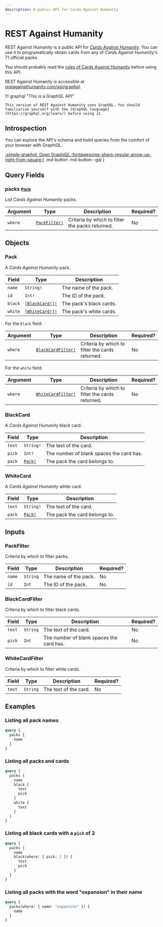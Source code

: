 ```yaml
---
description: A public API for Cards Against Humanity
---
```


# REST Against Humanity

REST Against Humanity is a public API for [_Cards Against Humanity_](https://cardsagainsthumanity.com). You can use
it to programatically obtain cards from any of _Cards Against Humanity_'s 71 official packs.

You should probably read the [rules of Cards Against Humanity](https://s3.amazonaws.com/cah/CAH_Rules.pdf) before using
this API.

REST Against Humanity is accessible at [restagainsthumanity.com/api/graphql](https://restagainsthumanity.com/api/graphql).

!!! graphql "This is a GraphQL API"

    This version of REST Against Humanity uses GraphQL. You should familiarize yourself with the [GraphQL language](https://graphql.org/learn/) before using it.

## Introspection

You can explore the API's schema and build queries from the comfort of your browser with
GraphiQL.

[:simple-graphql: Open GraphiQL :fontawesome-sharp-regular-arrow-up-right-from-square:](/api/graphql){ .md-button .md-button--gql }

## Query Fields

### packs <small markdown>[Pack](#pack)</small>

List _Cards Against Humanity_ packs.

| **Argument** | **Type**                    | **Description**                                 | **Required?** |
| ------------ | --------------------------- | ----------------------------------------------- | ------------- |
| `where`      | [`PackFilter!`](#packinput) | Criteria by which to filter the packs returned. | No            |

## Objects

### Pack

A _Cards Against Humanity_ pack.

| **Field** | **Type**                      | **Description**         |
| --------- | ----------------------------- | ----------------------- |
| `name`    | `String!`                     | The name of the pack.   |
| `id`      | `Int!`                        | The ID of the pack.     |
| `black`   | [`[BlackCard!]!`](#blackcard) | The pack's black cards. |
| `white`   | [`[WhiteCard!]!`](#whitecard) | The pack's white cards. |

For the `black` field:

| **Argument** | **Type**                              | **Description**                                 | **Required?** |
| ------------ | ------------------------------------- | ----------------------------------------------- | ------------- |
| `where`      | [`BlackCardFilter!`](#blackcardinput) | Criteria by which to filter the cards returned. | No            |

For the `white` field:

| **Argument** | **Type**                              | **Description**                                 | **Required?** |
| ------------ | ------------------------------------- | ----------------------------------------------- | ------------- |
| `where`      | [`WhiteCardFilter!`](#whitecardinput) | Criteria by which to filter the cards returned. | No            |

### BlackCard

A _Cards Against Humanity_ black card.

| **Field** | **Type**         | **Description**                          |
| --------- | ---------------- | ---------------------------------------- |
| `text`    | `String!`        | The text of the card.                    |
| `pick`    | `Int!`           | The number of blank spaces the card has. |
| `pack`    | [`Pack!`](#pack) | The pack the card belongs to.            |

### WhiteCard

A _Cards Against Humanity_ white card.

| **Field** | **Type**         | **Description**               |
| --------- | ---------------- | ----------------------------- |
| `text`    | `String!`        | The text of the card.         |
| `pack`    | [`Pack!`](#pack) | The pack the card belongs to. |

## Inputs

### PackFilter

Criteria by which to filter packs.

| **Field** | **Type** | **Description**       | **Required?** |
| --------- | -------- | --------------------- | ------------- |
| `name`    | `String` | The name of the pack. | No            |
| `id`      | `Int`    | The ID of the pack.   | No            |

### BlackCardFilter

Criteria by which to filter black cards.

| **Field** | **Type** | **Description**                          | **Required?** |
| --------- | -------- | ---------------------------------------- | ------------- |
| `text`    | `String` | The text of the card.                    | No            |
| `pick`    | `Int`    | The number of blank spaces the card has. | No            |

### WhiteCardFilter

Criteria by which to filter white cards.

| **Field** | **Type** | **Description**       | **Required?** |
| --------- | -------- | --------------------- | ------------- |
| `text`    | `String` | The text of the card. | No            |

## Examples

### Listing all pack names

```graphql
query {
  packs {
    name
  }
}
```

### Listing all packs and cards

```graphql
query {
  packs {
    name
    black {
      text
      pick
    }
    white {
      text
    }
  }
}
```

### Listing all black cards with a `pick` of 2

```graphql
query {
  packs {
    name
    black(where: { pick: 2 }) {
      text
      pick
    }
  }
}
```

### Listing all packs with the word "expansion" in their name

```graphql
query {
  packs(where: { name: "expansion" }) {
    name
  }
}
```
